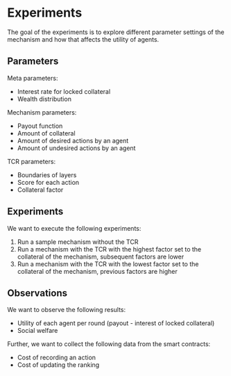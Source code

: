 # Experiments

The goal of the experiments is to explore different parameter settings of the mechanism and how that affects the utility of agents.

## Parameters

Meta parameters:

- Interest rate for locked collateral
- Wealth distribution

Mechanism parameters:

- Payout function
- Amount of collateral
- Amount of desired actions by an agent
- Amount of undesired actions by an agent

TCR parameters:

- Boundaries of layers
- Score for each action
- Collateral factor

## Experiments

We want to execute the following experiments:

1. Run a sample mechanism without the TCR
2. Run a mechanism with the TCR with the highest factor set to the collateral of the mechanism, subsequent factors are lower
3. Run a mechanism with the TCR with the lowest factor set to the collateral of the mechanism, previous factors are higher

## Observations

We want to observe the following results:

- Utility of each agent per round (payout - interest of locked collateral)
- Social welfare

Further, we want to collect the following data from the smart contracts:

- Cost of recording an action
- Cost of updating the ranking